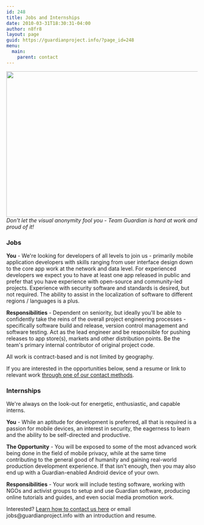```yaml
---
id: 248
title: Jobs and Internships
date: 2010-03-31T18:30:31-04:00
author: n8fr8
layout: page
guid: https://guardianproject.info/?page_id=248
menu:
  main:
    parent: contact
---
```

[<img title="teamguardianhardatwork" src="https://guardianproject.info/wp-content/uploads/2010/03/teamguardianhardatwork.jpg" alt="" width="576" height="384" />  
](https://guardianproject.info/wp-content/uploads/2010/03/teamguardianhardatwork.jpg) _Don't let the visual anonymity fool you - Team Guardian is hard at work and proud of it!_

### Jobs

**You** - We're looking for developers of all levels to join us - primarily mobile application developers with skills ranging from user interface design down to the core app work at the network and data level. For experienced developers we expect you to have at least one app released in public and prefer that you have experience with open-source and community-led projects. Experience with security software and standards is desired, but not required. The ability to assist in the localization of software to different regions / languages is a plus.

**Responsibilities** - Dependent on seniority, but ideally you'll be able to confidently take the reins of the overall project engineering processes - specifically software build and release, version control management and software testing. Act as the lead engineer and be responsible for pushing releases to app store(s), markets and other distribution points. Be the team's primary internal contributor of original project code.

All work is contract-based and is not limited by geography.

If you are interested in the opportunities below, send a resume or link to relevant work [through one of our contact methods](https://guardianproject.info/contact/).

### Internships

We're always on the look-out for energetic, enthusiastic, and capable interns.

**You** - While an aptitude for development is preferred, all that is required is a passion for mobile devices, an interest in security, the eagerness to learn and the ability to be self-directed and productive.

**The Opportunity** - You will be exposed to some of the most advanced work being done in the field of mobile privacy, while at the same time contributing to the general good of humanity and gaining real-world production development experience. If that isn't enough, then you may also end up with a Guardian-enabled Android device of your own.

**Responsibilities** - Your work will include testing software, working with NGOs and activist groups to setup and use Guardian software, producing online tutorials and guides, and even social media promotion work.

Interested? [Learn how to contact us here](https://guardianproject.info/contact/) or email &#x6a;&#111;b&#x73;&#x40;gu&#x61;&#114;d&#x69;&#x61;np&#x72;&#111;j&#x65;&#x63;&#116;.&#x69;&#x6e;f&#x6f; with an introduction and resume.
